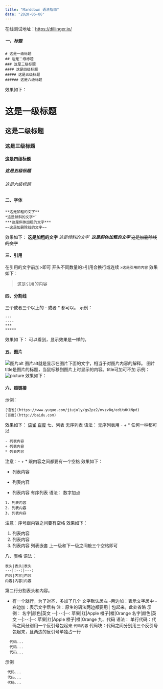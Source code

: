 ```yaml
---
title: "Marddown 语法指南"
date: "2020-06-06"
---
```

在线测试地址：https://dillinger.io/
##### 一、标题
```
# 这是一级标题
## 这是二级标题
### 这是三级标题
#### 这是四级标题
##### 这是五级标题
###### 这是六级标题
```
效果如下：
# 这是一级标题
## 这是二级标题
### 这是三级标题
#### 这是四级标题
##### 这是五级标题
###### 这是六级标题
#### 二、字体
```
**这是加粗的文字**
*这是倾斜的文字*`
***这是斜体加粗的文字***
~~这是加删除线的文字~~
```
效果如下：
**这是加粗的文字**
*这是倾斜的文字*`
***这是斜体加粗的文字***
~~这是加删除线的文字~~
#### 三、引用
在引用的文字前加>即可
开头不同数量的>引用会换行或连续
```>这是引用的内容```
效果如下：
>这是引用的内容
#### 四、分割线
三个或者三个以上的 - 或者 * 都可以。
示例：
```
---
----
***
*****
```
效果如
下：
可以看到，显示效果是一样的。

#### 五、图片
![图片alt](图片地址 "图片title")
图片alt就是显示在图片下面的文字，相当于对图片内容的解释。
图片title是图片的标题，当鼠标移到图片上时显示的内容。title可加可不加
示例：
![picture](https://cn.bing.com/th?id=OHR.HolidayNubble_ZH-CN8122183595_UHD.jpg&rf=LaDigue_UHD.jpg&pid=hp&w=1920&h=1080&rs=1&c=4 "pictureName")
效果如下：

#### 六、超链接
示例：
```
[语雀](https://www.yuque.com/jiujuly/gs2pz2/nvzv8q/edit#KkNpd)
[百度](http://baidu.com)
```
效果如下：
[语雀](https://www.yuque.com/jiujuly/gs2pz2/nvzv8q/edit#KkNpd)
[百度](http://baidu.com)
七、列表
无序列表
语法：
无序列表用 - + * 任何一种都可以
```
- 列表内容
+ 列表内容
* 列表内容
```
注意：- + * 跟内容之间都要有一个空格
效果如下：
- 列表内容
+ 列表内容
* 列表内容
有序列表
语法：
数字加点
```
1. 列表内容
2. 列表内容
3. 列表内容
```
注意：序号跟内容之间要有空格
效果如下：
1. 列表内容
2. 列表内容
3. 列表内容
列表嵌套
上一级和下一级之间敲三个空格即可

八、表格
语法：
```
表头|表头|表头
---|:--:|---:
内容|内容|内容
内容|内容|内容
```
第二行分割表头和内容。
- 有一个就行，为了对齐，多加了几个
文字默认居左
-两边加：表示文字居中
-右边加：表示文字居右
注：原生的语法两边都要用 | 包起来。此处省略
示例：
名字|颜色|英文
--|:--:|--:
苹果|红|Apple
橙子|橙|Orange
名字|颜色|英文
--|:--:|--:
苹果|红|Apple
橙子|橙|Orange
九、代码
语法：
单行代码：代码之间分别用一个反引号包起来
`代码内容`
代码块：代码之间分别用三个反引号包起来，且两边的反引号单独占一行

```
  代码...
  代码...
  代码...
````
示例
 ```
  代码...
  代码...
  代码...
````
